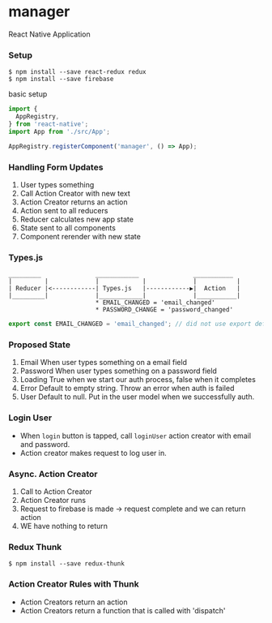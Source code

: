 # manager
React Native Application

### Setup
```
$ npm install --save react-redux redux
$ npm install --save firebase
```

basic setup
```js
import {
  AppRegistry,
} from 'react-native';
import App from './src/App';

AppRegistry.registerComponent('manager', () => App);
```

### Handling Form Updates
1. User types something
2. Call Action Creator with new text
3. Action Creator returns an action
4. Action sent to all reducers
5. Reducer calculates new app state
6. State sent to all components
7. Component rerender with new state

### Types.js
```
_________               ____________               ___________
|         |             |            |             |           |
| Reducer |<------------| Types.js   |------------▶|  Action   |
|_________|             |____________|             |___________|
                        * EMAIL_CHANGED = 'email_changed'
                        * PASSWORD_CHANGE = 'password_changed'
```

```js
export const EMAIL_CHANGED = 'email_changed'; // did not use export default because there are many other types that will be exported in a file.
```

### Proposed State
1. Email
When user types something on a email field
2. Password
When user types something on a password field
3. Loading
True when we start our auth process, false when it completes
4. Error
Default to empty string. Throw an error when auth is failed
5. User
Default to null. Put in the user model when we successfully auth.

### Login User
* When `login` button is tapped, call `loginUser` action creator with email and password.
* Action creator makes request to log user in.

### Async. Action Creator
1. Call to Action Creator
2. Action Creator runs
3. Request to firebase is made -> request complete and we can return action
4. WE have nothing to return  

### Redux Thunk
```
$ npm install --save redux-thunk
```

### Action Creator Rules with Thunk
* Action Creators return an action
* Action Creators return a function that is called with 'dispatch'
